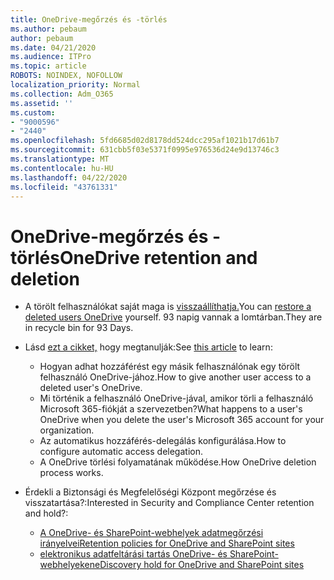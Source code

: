 ```yaml
---
title: OneDrive-megőrzés és -törlés
ms.author: pebaum
author: pebaum
ms.date: 04/21/2020
ms.audience: ITPro
ms.topic: article
ROBOTS: NOINDEX, NOFOLLOW
localization_priority: Normal
ms.collection: Adm_O365
ms.assetid: ''
ms.custom:
- "9000596"
- "2440"
ms.openlocfilehash: 5fd6685d02d8178dd524dcc295af1021b17d61b7
ms.sourcegitcommit: 631cbb5f03e5371f0995e976536d24e9d13746c3
ms.translationtype: MT
ms.contentlocale: hu-HU
ms.lasthandoff: 04/22/2020
ms.locfileid: "43761331"
---
```

# <a name="onedrive-retention-and-deletion"></a><span data-ttu-id="db102-102">OneDrive-megőrzés és -törlés</span><span class="sxs-lookup"><span data-stu-id="db102-102">OneDrive retention and deletion</span></span>

- <span data-ttu-id="db102-103">A törölt felhasználókat saját maga is [visszaállíthatja.](https://docs.microsoft.com/onedrive/restore-deleted-onedrive)</span><span class="sxs-lookup"><span data-stu-id="db102-103">You can [restore a deleted users OneDrive](https://docs.microsoft.com/onedrive/restore-deleted-onedrive) yourself.</span></span> <span data-ttu-id="db102-104">93 napig vannak a lomtárban.</span><span class="sxs-lookup"><span data-stu-id="db102-104">They are in recycle bin for 93 Days.</span></span> 

- <span data-ttu-id="db102-105">Lásd [ezt a cikket,](https://docs.microsoft.com/onedrive/restore-deleted-onedrive) hogy megtanulják:</span><span class="sxs-lookup"><span data-stu-id="db102-105">See [this article](https://docs.microsoft.com/onedrive/restore-deleted-onedrive) to learn:</span></span>
    - <span data-ttu-id="db102-106">Hogyan adhat hozzáférést egy másik felhasználónak egy törölt felhasználó OneDrive-jához.</span><span class="sxs-lookup"><span data-stu-id="db102-106">How to give another user access to a deleted user's OneDrive.</span></span>
    - <span data-ttu-id="db102-107">Mi történik a felhasználó OneDrive-jával, amikor törli a felhasználó Microsoft 365-fiókját a szervezetben?</span><span class="sxs-lookup"><span data-stu-id="db102-107">What happens to a user's OneDrive when you delete the user's Microsoft 365 account for your organization.</span></span>
    - <span data-ttu-id="db102-108">Az automatikus hozzáférés-delegálás konfigurálása.</span><span class="sxs-lookup"><span data-stu-id="db102-108">How to configure automatic access delegation.</span></span>
    - <span data-ttu-id="db102-109">A OneDrive törlési folyamatának működése.</span><span class="sxs-lookup"><span data-stu-id="db102-109">How OneDrive deletion process works.</span></span>

- <span data-ttu-id="db102-110">Érdekli a Biztonsági és Megfelelőségi Központ megőrzése és visszatartása?:</span><span class="sxs-lookup"><span data-stu-id="db102-110">Interested in Security and Compliance Center retention and hold?:</span></span>
    - [<span data-ttu-id="db102-111">A OneDrive- és SharePoint-webhelyek adatmegőrzési irányelvei</span><span class="sxs-lookup"><span data-stu-id="db102-111">Retention policies for OneDrive and SharePoint sites</span></span>](https://docs.microsoft.com/office365/securitycompliance/retention-policies?redirectSourcePath=%252farticle%252f5e377752-700d-4870-9b6d-12bfc12d2423#content-in-onedrive-accounts-and-sharepoint-sites)
    - [<span data-ttu-id="db102-112">elektronikus adatfeltárási tartás OneDrive- és SharePoint-webhelyeken</span><span class="sxs-lookup"><span data-stu-id="db102-112">eDiscovery hold for OneDrive and SharePoint sites</span></span>](https://docs.microsoft.com/office365/securitycompliance/ediscovery-cases#step-4-place-content-locations-on-hold)




